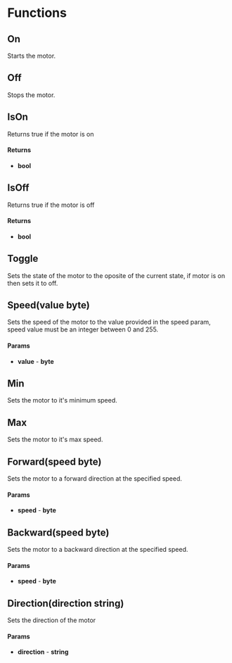 # Functions

## On

Starts the motor.

## Off

Stops the motor.

## IsOn

Returns true if the motor is on

#### Returns

- **bool**

## IsOff

Returns true if the motor is off

#### Returns

- **bool**

## Toggle

Sets the state of the motor to the oposite of the current state, if motor is on then sets it to off.

## Speed(value byte)

Sets the speed of the motor to the value provided in the speed param, speed value must be an integer between 0 and 255.

#### Params

- **value** - **byte**

## Min

Sets the motor to it's minimum speed.

## Max

Sets the motor to it's max speed.

## Forward(speed byte) 

Sets the motor to a forward direction at the specified speed.

#### Params

- **speed** - **byte**

## Backward(speed byte)

Sets the motor to a backward direction at the specified speed.

#### Params

- **speed** - **byte**

## Direction(direction string) 

Sets the direction of the motor

#### Params

- **direction** - **string**